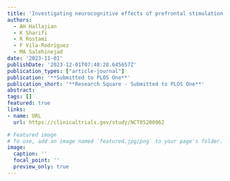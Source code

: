 ```yaml
---
title: 'Investigating neurocognitive effects of prefrontal stimulation on cognitive deficits in SCZ: a protocol for a randomized sham-controlled tDCS-fMRI study'
authors:
  - AH Hallajian
  - K Sharifi
  - R Rostami
  - F Vila-Rodriguez
  - MA Salehinejad
date: '2023-11-01'
publishDate: '2023-12-01T07:48:28.645657Z'
publication_types: ["article-journal"]
publication: '**Submitted to PLOS One**'
publication_short: '**Research Square - Submitted to PLOS One**'
abstract: 
tags: []
featured: true
links:
- name: URL
  url: https://clinicaltrials.gov/study/NCT05200962

# Featured image
# To use, add an image named `featured.jpg/png` to your page's folder. 
image:
  caption: ''
  focal_point: ''
  preview_only: true
---
```


